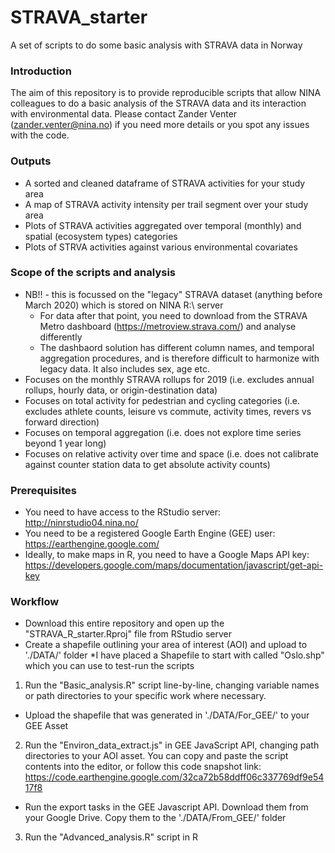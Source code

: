 # STRAVA_starter
A set of scripts to do some basic analysis with STRAVA data in Norway

### Introduction
The aim of this repository is to provide reproducible scripts that allow NINA colleagues to do a basic analysis of the STRAVA data and its interaction with environmental data. Please contact Zander Venter (zander.venter@nina.no) if you need more details or you spot any issues with the code.

### Outputs
* A sorted and cleaned dataframe of STRAVA activities for your study area
* A map of STRAVA activity intensity per trail segment over your study area
* Plots of STRAVA activities aggregated over temporal (monthly) and spatial (ecosystem types) categories
* Plots of STRVA activities against various environmental covariates

### Scope of the scripts and analysis
* NB!! - this is focussed on the "legacy" STRAVA dataset (anything before March 2020) which is stored on NINA R:\ server
  * For data after that point, you need to download from the STRAVA Metro dashboard (https://metroview.strava.com/) and analyse differently
  * The dashbaord solution has different column names, and temporal aggregation procedures, and is therefore difficult to harmonize with legacy data. It also includes sex, age etc.
* Focuses on the monthly STRAVA rollups for 2019 (i.e. excludes annual rollups, hourly data, or origin-destination data)
* Focuses on total activity for pedestrian and cycling categories (i.e. excludes athlete counts, leisure vs commute, activity times, revers vs forward direction)
* Focuses on temporal aggregation (i.e. does not explore time series beyond 1 year long)
* Focuses on relative activity over time and space (i.e. does not calibrate against counter station data to get absolute activity counts)

### Prerequisites
* You need to have access to the RStudio server: http://ninrstudio04.nina.no/
* You need to be a registered Google Earth Engine (GEE) user: https://earthengine.google.com/
* Ideally, to make maps in R, you need to have a Google Maps API key: https://developers.google.com/maps/documentation/javascript/get-api-key

### Workflow
  * Download this entire repository and open up the "STRAVA_R_starter.Rproj" file from RStudio server
  * Create a shapefile outlining your area of interest (AOI) and upload to './DATA/' folder
    *I have placed a Shapefile to start with called "Oslo.shp" which you can use to test-run the scripts
1. Run the "Basic_analysis.R" script line-by-line, changing variable names or path directories to your specific work where necessary.
  * Upload the shapefile that was generated in './DATA/For_GEE/' to your GEE Asset
2. Run the "Environ_data_extract.js" in GEE JavaScript API, changing path directories to your AOI asset. You can copy and paste the script contents into the editor, or follow this code snapshot link: https://code.earthengine.google.com/32ca72b58ddff06c337769df9e5417f8
  * Run the export tasks in the GEE Javascript API. Download them from your Google Drive. Copy them to the './DATA/From_GEE/' folder
3. Run the "Advanced_analysis.R" script in R
